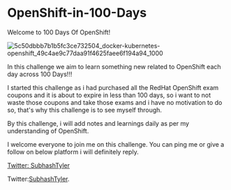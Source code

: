 # OpenShift-in-100-Days

Welcome to 100 Days Of OpenShift!


![5c50dbbb7b1b5fc3ce732504_docker-kubernetes-openshift_49c4ae9c77daa91f4625faee6f194a94_1000](https://user-images.githubusercontent.com/33150507/180288459-a9483820-989d-44b3-9605-fca7339c553c.png)




In this challenge we aim to learn something new related to OpenShift each day across 100 Days!!!

I started this challenge as i had purchased all the RedHat OpenShift exam coupons and it is about to expire in less than 100 days, so i want to not waste those coupons and take those exams and i have no motivation to do so, that's why this challenge is to see myself through.


By this challenge, i will add notes and learnings daily as per my understanding of OpenShift.


I welcome everyone to join me on this challenge. You can ping me or give a follow on below platform i will definitely reply.


<a href="https://twitter.com/SubhashTyler" target="_blank">Twitter: SubhashTyler</a>

<p>Twitter:<a href="https://twitter.com/SubhashTyler" target="_blank" rel="noopener noreferrer">SubhashTyler</a>.</p>

